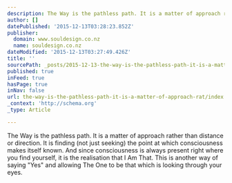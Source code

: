 ```yaml
---
description: The Way is the pathless path. It is a matter of approach rather than distance or direction. It is finding (not just seeking) the point at which consciousness ma
author: []
datePublished: '2015-12-13T03:28:23.852Z'
publisher:
  domain: www.souldesign.co.nz
  name: souldesign.co.nz
dateModified: '2015-12-13T03:27:49.426Z'
title: ''
sourcePath: _posts/2015-12-13-the-way-is-the-pathless-path-it-is-a-matter-of-approach-rat.md
published: true
inFeed: true
hasPage: true
inNav: false
url: the-way-is-the-pathless-path-it-is-a-matter-of-approach-rat/index.html
_context: 'http://schema.org'
_type: Article

---
```

The Way is the pathless path. It is a matter of approach rather than distance or direction. It is finding (not just seeking) the point at which consciousness makes itself known. And since consciousness is always present right where you find yourself, it is the realisation that I Am That. This is another way of saying "Yes" and allowing The One to be that which is looking through your eyes.